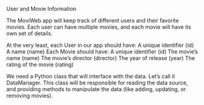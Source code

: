 User and Movie Information

The MoviWeb app will keep track of different users and their favorite movies. Each user can have multiple movies, and each movie will have its own set of details.

At the very least, each User in our app should have:
A unique identifier (id)
A name (name)
Each Movie should have:
A unique identifier (id)
The movie’s name (name)
The movie’s director (director)
The year of release (year)
The rating of the movie (rating)

We need a Python class that will interface with the data. Let’s call it DataManager. This class will be responsible for reading the data source, and providing methods to manipulate the data (like adding, updating, or removing movies).
